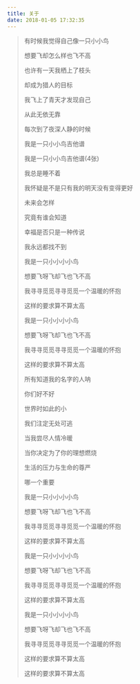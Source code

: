 ```yaml
---
title: 关于
date: 2018-01-05 17:32:35
---
```

> 有时候我觉得自己像一只小小鸟
> 
> 想要飞却怎么样也飞不高
> 
> 也许有一天我栖上了枝头
> 
> 却成为猎人的目标
> 
> 我飞上了青天才发现自己
> 
> 从此无依无靠
> 
> 每次到了夜深人静的时候
> 
> 我是一只小小鸟吉他谱
> 
> 我是一只小小鸟吉他谱(4张)
> 
> 我总是睡不着
> 
> 我怀疑是不是只有我的明天没有变得更好
> 
> 未来会怎样
> 
> 究竟有谁会知道
> 
> 幸福是否只是一种传说
> 
> 我永远都找不到
> 
> 我是一只小小小小鸟
> 
> 想要飞呀飞却飞也飞不高
> 
> 我寻寻觅觅寻寻觅觅一个温暖的怀抱
> 
> 这样的要求算不算太高
> 
> 我是一只小小小小鸟
> 
> 想要飞呀飞却飞也飞不高
> 
> 我寻寻觅觅寻寻觅觅一个温暖的怀抱
> 
> 这样的要求算不算太高
> 
> 所有知道我的名字的人呐
> 
> 你们好不好
> 
> 世界时如此的小
> 
> 我们注定无处可逃
> 
> 当我尝尽人情冷暖
> 
> 当你决定为了你的理想燃烧
> 
> 生活的压力与生命的尊严
> 
> 哪一个重要
> 
> 我是一只小小小小鸟
> 
> 想要飞呀飞却飞也飞不高
> 
> 我寻寻觅觅寻寻觅觅一个温暖的怀抱
> 
> 这样的要求算不算太高
> 
> 我是一只小小小小鸟
> 
> 想要飞呀飞却飞也飞不高
> 
> 我寻寻觅觅寻寻觅觅一个温暖的怀抱
> 
> 这样的要求算不算太高
> 
> 我是一只小小小小鸟
> 
> 想要飞呀飞却飞也飞不高
> 
> 我寻寻觅觅寻寻觅觅一个温暖的怀抱
> 
> 这样的要求算不算太高
> 
> 这样的要求算不算太高